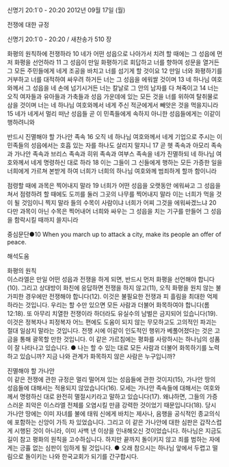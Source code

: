 신명기 20:1`0 - 20:20 
2012년 09월 17일 (월)

전쟁에 대한 규정



신명기 20:1`0 - 20:20 / 새찬송가 510 장


화평의 원칙하에 전쟁하라
10 네가 어떤 성읍으로 나아가서 치려 할 때에는 그 성읍에 먼저 화평을 선언하라 11 그 성읍이 만일 화평하기로 회답하고 너를 향하여 성문을 열거든 그 모든 주민들에게 네게 조공을 바치고 너를 섬기게 할 것이요 12 만일 너와 화평하기를 거부하고 너를 대적하여 싸우려 하거든 너는 그 성읍을 에워쌀 것이며 13 네 하나님 여호와께서 그 성읍을 네 손에 넘기시거든 너는 칼날로 그 안의 남자를 다 쳐죽이고 14 너는 오직 여자들과 유아들과 가축들과 성읍 가운데에 있는 모든 것을 너를 위하여 탈취물로 삼을 것이며 너는 네 하나님 여호와께서 네게 주신 적군에게서 빼앗은 것을 먹을지니라 15 네가 네게서 멀리 떠난 성읍들 곧 이 민족들에게 속하지 아니한 성읍들에게는 이같이 행하려니와

반드시 진멸해야 할 가나안 족속 
16 오직 네 하나님 여호와께서 네게 기업으로 주시는 이 민족들의 성읍에서는 호흡 있는 자를 하나도 살리지 말지니 17 곧 헷 족속과 아모리 족속과 가나안 족속과 브리스 족속과 히위 족속과 여부스 족속을 네가 진멸하되 네 하나님 여호와께서 네게 명령하신 대로 하라 18 이는 그들이 그 신들에게 행하는 모든 가증한 일을 너희에게 가르쳐 본받게 하여 너희가 너희의 하나님 여호와께 범죄하게 할까 함이니라

점령할 때에 과목은 찍어내지 말라
19 너희가 어떤 성읍을 오랫동안 에워싸고 그 성읍을 쳐서 점령하려 할 때에도 도끼를 둘러 그곳의 나무를 찍어내지 말라 이는 너희가 먹을 것이 될 것임이니 찍지 말라 들의 수목이 사람이냐 너희가 어찌 그것을 에워싸겠느냐 20 다만 과목이 아닌 수목은 찍어내어 너희와 싸우는 그 성읍을 치는 기구를 만들어 그 성읍을 함락시킬 때까지 쓸지니라

중심문단●10 When you march up to attack a city, make its people an offer of peace.

해석도움





화평의 원칙  
이스라엘은 만일 어떤 성읍과 전쟁을 하게 되면, 반드시 먼저 화평을 선언해야 합니다(10). 그리고 상대방이 화친에 응답하면 전쟁을 하지 않고(11), 오직 화평을 원치 않는 불가피한 경우에만 전쟁해야 합니다(12). 이것은 불필요한 전쟁과 피 흘림을 최대한 억제하라는 것입니다. 우리는 할 수만 있으면 모든 사람과 더불어 화목하여야 합니다(롬 12:18). 또 아무리 치열한 전쟁이라 하더라도 유실수의 남벌은 금지되어 있습니다(19). 이것은 정복자나 피정복자 어느 편에도 도움이 되지 않는 무모하고도 고의적인 파괴는 절대 일삼지 말라는 것입니다. 전쟁 시에 이같이 인도적인 행위가 베풀어졌다는 것은 고금을 통해 괄목할 만한 것입니다. 이 같은 가르침에는 평화를 사랑하시는 하나님의 성품이 잘 나타나고 있습니다.
● 나는 할 수 있는 대로 모든 사람과 더불어 화목하기를 노력하고 있습니까? 지금 나와 관계가 화목하지 않은 사람은 누구입니까?

진멸해야 할 가나안  
이 같은 전쟁에 관한 규정은 멀리 떨어져 있는 성읍들에 관한 것이지(15), 가나안 땅의 성읍들에 대해서는 적용되지 않았습니다(16). 모세는 가나안 족속들에 대해서는 여호와께서 명령하신 대로 완전히 멸절시키라고 말하고 있습니다(17). 왜냐하면, 그들의 가증스러운 죄악은 이스라엘 전체를 오염시킬 만큼 강력한 것이었기 때문입니다(18). 당시 가나안 땅에는 이미 자녀를 불에 태워 신에게 바치는 제사나, 음행을 공식적인 종교의식에 포함하는 신앙이 가득 차 있었습니다. 그리고 이 같은 가나안에 대한 심판은 갑작스럽게 시행된 것이 아니라, 이미 사백 년 이상을 인내해오신 것이었습니다. 하나님은 지금도 길이 참고 평화의 원칙을 고수하십니다. 하지만 끝까지 돌이키지 않고 죄를 범하는 자에게는 긍휼 없는 심판이 임하게 될 것입니다.
● 오래 참으시는 하나님 앞에서 두렵고 떨림으로 돌이키는 나와 한국교회가 되기를 간구합시다.